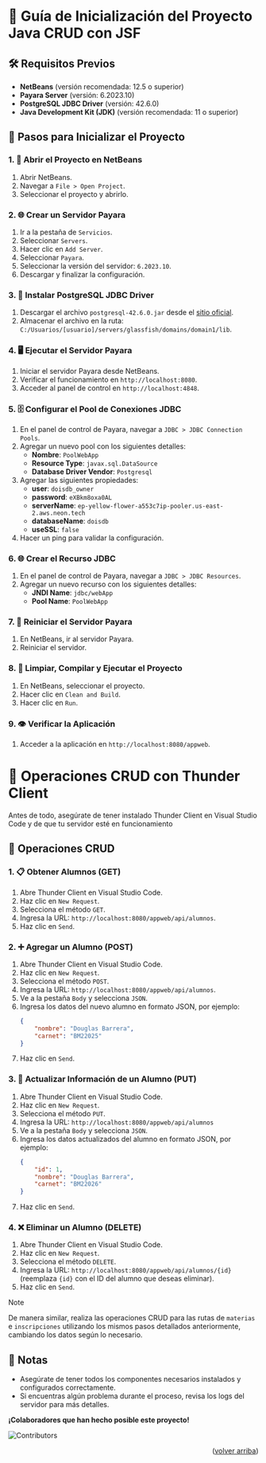 <a name="readme-top"></a>

# 📘 Guía de Inicialización del Proyecto Java CRUD con JSF

## 🛠️ Requisitos Previos
- **NetBeans** (versión recomendada: 12.5 o superior)
- **Payara Server** (versión: 6.2023.10)
- **PostgreSQL JDBC Driver** (versión: 42.6.0)
- **Java Development Kit (JDK)** (versión recomendada: 11 o superior)

## 📝 Pasos para Inicializar el Proyecto

### 1. 📂 Abrir el Proyecto en NetBeans
1. Abrir NetBeans.
2. Navegar a `File > Open Project`.
3. Seleccionar el proyecto y abrirlo.

### 2. 🌐 Crear un Servidor Payara
1. Ir a la pestaña de `Servicios`.
2. Seleccionar `Servers`.
3. Hacer clic en `Add Server`.
4. Seleccionar `Payara`.
5. Seleccionar la versión del servidor: `6.2023.10`.
6. Descargar y finalizar la configuración.

### 3. 🔧 Instalar PostgreSQL JDBC Driver
1. Descargar el archivo `postgresql-42.6.0.jar` desde el [sitio oficial](https://jdbc.postgresql.org/download/).
2. Almacenar el archivo en la ruta: `C:/Usuarios/[usuario]/servers/glassfish/domains/domain1/lib`.

### 4. 🖥️ Ejecutar el Servidor Payara
1. Iniciar el servidor Payara desde NetBeans.
2. Verificar el funcionamiento en `http://localhost:8080`.
3. Acceder al panel de control en `http://localhost:4848`.

### 5. 🗄️ Configurar el Pool de Conexiones JDBC
1. En el panel de control de Payara, navegar a `JDBC > JDBC Connection Pools`.
2. Agregar un nuevo pool con los siguientes detalles:
   - **Nombre**: `PoolWebApp`
   - **Resource Type**: `javax.sql.DataSource`
   - **Database Driver Vendor**: `Postgresql`
3. Agregar las siguientes propiedades:
   - **user**: `doisdb_owner`
   - **password**: `eXBkm8oxa0AL`
   - **serverName**: `ep-yellow-flower-a553c7ip-pooler.us-east-2.aws.neon.tech`
   - **databaseName**: `doisdb`
   - **useSSL**: `false`
4. Hacer un ping para validar la configuración.

### 6. 🌐 Crear el Recurso JDBC
1. En el panel de control de Payara, navegar a `JDBC > JDBC Resources`.
2. Agregar un nuevo recurso con los siguientes detalles:
   - **JNDI Name**: `jdbc/webApp`
   - **Pool Name**: `PoolWebApp`

### 7. 🔄 Reiniciar el Servidor Payara
1. En NetBeans, ir al servidor Payara.
2. Reiniciar el servidor.

### 8. 🧹  Limpiar, Compilar y Ejecutar el Proyecto
1. En NetBeans, seleccionar el proyecto.
2. Hacer clic en `Clean and Build`.
3. Hacer clic en `Run`.

### 9. 👁️ Verificar la Aplicación
1. Acceder a la aplicación en `http://localhost:8080/appweb`.
   

# 📘 Operaciones CRUD con Thunder Client

Antes de todo, asegúrate de tener instalado Thunder Client en Visual Studio Code y de que tu servidor esté en funcionamiento

## 📝 Operaciones CRUD

### 1. 📋 Obtener Alumnos (GET)
1. Abre Thunder Client en Visual Studio Code.
2. Haz clic en `New Request`.
3. Selecciona el método `GET`.
4. Ingresa la URL: `http://localhost:8080/appweb/api/alumnos`.
5. Haz clic en `Send`.

### 2. ➕ Agregar un Alumno (POST)
1. Abre Thunder Client en Visual Studio Code.
2. Haz clic en `New Request`.
3. Selecciona el método `POST`.
4. Ingresa la URL: `http://localhost:8080/appweb/api/alumnos`.
5. Ve a la pestaña `Body` y selecciona `JSON`.
6. Ingresa los datos del nuevo alumno en formato JSON, por ejemplo:
    ```json
    {
        "nombre": "Douglas Barrera",
        "carnet": "BM22025"
    }
    ```
7. Haz clic en `Send`.

### 3. 📝 Actualizar Información de un Alumno (PUT)
1. Abre Thunder Client en Visual Studio Code.
2. Haz clic en `New Request`.
3. Selecciona el método `PUT`.
4. Ingresa la URL: `http://localhost:8080/appweb/api/alumnos`
5. Ve a la pestaña `Body` y selecciona `JSON`.
6. Ingresa los datos actualizados del alumno en formato JSON, por ejemplo:
    ```json
    {
        "id": 1,
        "nombre": "Douglas Barrera",
        "carnet": "BM22026"
    }
    ```
7. Haz clic en `Send`.

### 4. ❌ Eliminar un Alumno (DELETE)
1. Abre Thunder Client en Visual Studio Code.
2. Haz clic en `New Request`.
3. Selecciona el método `DELETE`.
4. Ingresa la URL: `http://localhost:8080/appweb/api/alumnos/{id}` (reemplaza `{id}` con el ID del alumno que deseas eliminar).
5. Haz clic en `Send`.

> [!NOTE]  
> De manera similar, realiza las operaciones CRUD para las rutas de `materias` e `inscripciones` utilizando los mismos pasos detallados anteriormente, cambiando los datos según lo necesario.

## 📌 Notas
- Asegúrate de tener todos los componentes necesarios instalados y configurados correctamente.
- Si encuentras algún problema durante el proceso, revisa los logs del servidor para más detalles.


**¡Colaboradores que han hecho posible este proyecto!**

![Contributors](https://contrib.rocks/image?repo=Doisaac/java-crud-jsf)
 
<p align="right">(<a href="#readme-top">volver arriba</a>)</p>
